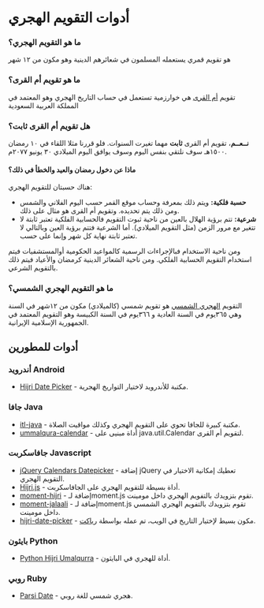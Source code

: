# أدوات التقويم الهجري


### ما هو التقويم الهجري؟
هو تقويم قمري يستعمله المسلمون في شعائرهم الدينية وهو مكون من ١٢ شهر

### ما هو تقويم أم القرى؟
تقويم [أم القرى](https://ar.wikipedia.org/wiki/%D8%AA%D9%82%D9%88%D9%8A%D9%85_%D9%87%D8%AC%D8%B1%D9%8A#.D8.AA.D9.82.D9.88.D9.8A.D9.85_.D8.A3.D9.85_.D8.A7.D9.84.D9.82.D8.B1.D9.89) هي خوارزمية تستعمل في حساب التاريخ الهجري وهو المعتمد في المملكة العربية السعودية

### هل تقويم أم القرى ثابت؟
**نــعــم**، تقويم أم القرى **ثابت** مهما تغيرت السنوات. فلو قررنا مثلا اللقاء في ١٠ رمضان ١٥٠٠هـ سوف نلتقي بنفس اليوم وسوف يوافق اليوم الميلادي ٣٠ يونيو ٢٠٧٧م.

#### ماذا عن دخول رمضان والعيد والخطأ في ذلك؟
هناك حسبتان للتقويم الهجري:
-  **حسبة فلكية:** ويتم ذلك بمعرفة وحساب موقع القمر حسب اليوم الفلاني والشمس ومن ذلك يتم تحديده. وتقويم أم القرى هو مثال على ذلك.
- **شرعية:** تتم برؤية الهلال بالعين
من ناحية ثبوت التقويم فالحسابية الفلكية تعتبر ثابتة لا تتغير مع مرور الزمن (مثل التقويم الميلادي). أما الشرعية فتتم برؤية العين وبالتالي لا تعتبر ثابتة نهاية كل شهر وإنما على حسب.

ومن ناحية الاستخدام فبالإجراءات الرسمية كالمواعيد الحكومية أوالمستشفيات فيتم استخدام التقويم الحسابية الفلكي. ومن ناحية الشعائر الدينية كرمضان والأعياد فيتم ذلك بالتقويم الشرعي.

### ما هو التقويم الهجري الشمسي؟
التقويم [الهجري الشمسي](https://ar.wikipedia.org/wiki/%D8%AA%D9%82%D9%88%D9%8A%D9%85_%D9%87%D8%AC%D8%B1%D9%8A_%D8%B4%D9%85%D8%B3%D9%8A) هو تقويم شمسي (كالميلادي) مكون من ١٢شهر في السنة وهي  ٣٦٥يوم في السنة العادية و ٣٦٦يوم في السنة الكبيسة وهو التقويم المعتمد في الجمهورية الإسلامية الإيرانية.



## أدوات للمطورين

### أندرويد Android
* [Hijri Date Picker](https://github.com/alhazmy13/HijriDatePicker) - مكتبة للأندرويد لاختيار التواريخ الهجرية.

### جافا Java
* [itl-java](https://github.com/fikr4n/itl-java) - مكتبة كبيرة للجافا تحوي على التقويم الهجري وكذلك مواقيت الصلاة.
* [ummalqura-calendar](https://github.com/msarhan/ummalqura-calendar) - أداة مبنيى على java.util.Calendar لتقويم أم القرى.

### جافاسكربت Javascript
* [jQuery Calendars Datepicker](http://keith-wood.name/calendarsPicker.html) - إضافة jQuery تعطيك إمكانية الاختيار في التقويم الهجري.
* [Hijri.js](https://github.com/xsoh/Hijri.js) -  أداة بسيطة للتقويم الهجري على الجافاسكربت.
* [moment-hijri](https://github.com/xsoh/moment-hijri) -  إضافة لـmoment.js تقوم بتزويدك بالتفويم الهجري داخل مومينت.
* [moment-jalaali](https://github.com/jalaali/moment-jalaali) - إضافة لـmoment.js تقوم بتزويدك بالتفويم الهجري الشمسي داخل مومينت.
* [hijri-date-picker](https://github.com/abublihi/hijir-date-picker) - مكون بسيط لإختيار التاريخ في الويب،
تم عمله بواسطة [رياكت](https://reactjs.org).

### بايثون Python
* [Python Hijri Umalqurra](https://github.com/tytkal/python-hijiri-ummalqura) - أداة للهجري في البايثون.

### روبي Ruby
* [Parsi Date](https://github.com/hzamani/parsi-date) - هجري شمسي للغة روبي.
